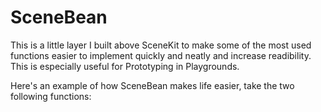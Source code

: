 # SceneBean
This is a little layer I built above SceneKit to make some of the most used functions easier to implement quickly and neatly and increase readibility. This is especially useful for Prototyping in Playgrounds.

Here's an example of how SceneBean makes life easier, take the two following functions:
